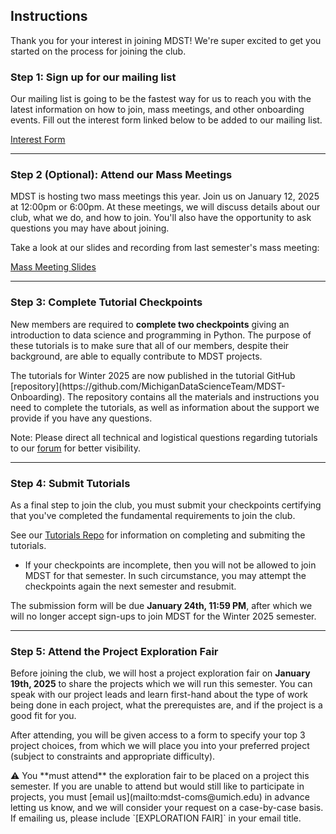 ## Instructions

Thank you for your interest in joining MDST! We're super excited to get you started on the process for joining the club.

### Step 1: Sign up for our mailing list

Our mailing list is going to be the fastest way for us to reach you with the latest information on how to join, mass meetings, and other onboarding events. Fill out the interest form linked below to be added to our mailing list.

<p className="md-button-wrapper"><a className="md-button" href="https://forms.gle/Wkh3paBu5Y9WLY8t8"> Interest Form</a></p>

<a href="#top" class="scroll-up-button"></a>

<hr>

### Step 2 (Optional): Attend our Mass Meetings

<!--- Still need place for mass meetings --->

MDST is hosting two mass meetings this year. Join us on January 12, 2025 at 12:00pm or 6:00pm. At these meetings, we will discuss details about our club, what we do, and how to join. You'll also have the opportunity to ask questions you may have about joining.

Take a look at our slides and recording from last semester's mass meeting:

<p className="md-button-wrapper"><a className="md-button" href="https://docs.google.com/presentation/d/1Mwjlcn5mIzR_os_4xjpWfFwecRu8stc1w-tb_76mVak/edit?usp=sharing"> Mass Meeting Slides</a></p>

<hr>

### Step 3: Complete Tutorial Checkpoints

New members are required to **complete two checkpoints** giving an introduction to data science and programming in Python. The purpose of these tutorials is to make sure that all of our members, despite their background, are able to equally contribute to MDST projects.

<div className="callout font-normal">
    The tutorials for Winter 2025 are now published in the tutorial GitHub [repository](https://github.com/MichiganDataScienceTeam/MDST-Onboarding). The repository contains all the materials and instructions you need to complete the tutorials, as well as information about the support we provide if you have any questions.
</div>

<span className="highlight">Note: </span> Please direct all technical and logistical questions regarding tutorials to our <a href="https://edstem.org/us/join/Mx3ut8">forum</a> for better visibility.

<hr>

### Step 4: Submit Tutorials

<!--- Do we have a new project submission link for FA 2024? --->

As a final step to join the club, you must submit your checkpoints certifying that you've completed the fundamental requirements to join the club.

See our [Tutorials Repo](https://github.com/MichiganDataScienceTeam/MDST-Onboarding) for information on completing and submiting the tutorials.

- <span className="highlight">If your checkpoints are incomplete, then you will not be allowed to join MDST for that semester.</span> In such circumstance, you may attempt the checkpoints again the next semester and resubmit.

The submission form will be due **January 24th, 11:59 PM**, after which we will no longer accept sign-ups to join MDST for the Winter 2025 semester.

<hr>

### Step 5: Attend the Project Exploration Fair

<!--- Need to add time and place --->

Before joining the club, we will host a project exploration fair on **January 19th, 2025** to share the projects which we will run this semester. You can speak with our project leads and learn first-hand about the type of work being done in each project, what the prerequistes are, and if the project is a good fit for you.

After attending, you will be given access to a form to specify your top 3 project choices, from which we will place you into your preferred project (subject to constraints and appropriate difficulty).

<div className="callout font-normal">
    ⚠️ You **must attend** the exploration fair to be placed on a project this semester. If you are unable to attend but would still like to participate in projects, you must [email us](mailto:mdst-coms@umich.edu) in advance letting us know, and we will consider your request on a case-by-case basis. If emailing us, please include `[EXPLORATION FAIR]` in your email title.
</div>
